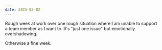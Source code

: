 ```yaml
---
date: 2025-02-02
---
```


Rough week at work over one rough situation where I am unable to support a team member as I want to. It's "just one issue" but emotionally overshadowing.

Otherwise a fine week.
